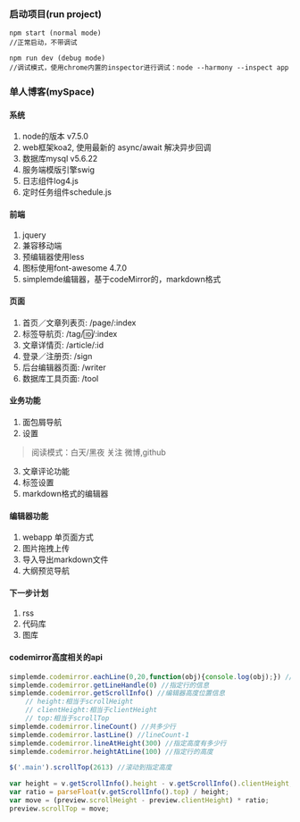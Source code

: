 ### 启动项目(run project)

```
npm start (normal mode)
//正常启动，不带调试

npm run dev (debug mode)
//调试模式，使用chrome内置的inspector进行调试：node --harmony --inspect app 
```
### 单人博客(mySpace)
#### 系统
1. node的版本 v7.5.0
2. web框架koa2, 使用最新的 async/await 解决异步回调
3. 数据库mysql v5.6.22
4. 服务端模版引擎swig
5. 日志组件log4.js
6. 定时任务组件schedule.js

#### 前端
1. jquery
2. 兼容移动端
3. 预编辑器使用less
4. 图标使用font-awesome 4.7.0
5. simplemde编辑器，基于codeMirror的，markdown格式

#### 页面
1. 首页／文章列表页: /page/:index
2. 标签导航页: /tag/:id:/:index
3. 文章详情页: /article/:id
4. 登录／注册页: /sign
5. 后台编辑器页面: /writer
6. 数据库工具页面: /tool

#### 业务功能
1. 面包屑导航
2. 设置
> 阅读模式：白天/黑夜
> 关注 微博,github
3. 文章评论功能
4. 标签设置
5. markdown格式的编辑器

#### 编辑器功能
1. webapp 单页面方式
2. 图片拖拽上传
3. 导入导出markdown文件 
4. 大纲预览导航

#### 下一步计划
1. rss
2. 代码库
3. 图库

#### codemirror高度相关的api

``` javascript
simplemde.codemirror.eachLine(0,20,function(obj){console.log(obj);}) //遍历指定的行集合
simplemde.codemirror.getLineHandle(0) //指定行的信息
simplemde.codemirror.getScrollInfo() //编辑器高度位置信息
	// height:相当于scrollHeight
	// clientHeight:相当于clientHeight
	// top:相当于scrollTop 
simplemde.codemirror.lineCount() //共多少行
simplemde.codemirror.lastLine() //lineCount-1
simplemde.codemirror.lineAtHeight(300) //指定高度有多少行
simplemde.codemirror.heightAtLine(100) //指定行的高度 

$('.main').scrollTop(2613) //滚动到指定高度

var height = v.getScrollInfo().height - v.getScrollInfo().clientHeight;
var ratio = parseFloat(v.getScrollInfo().top) / height;
var move = (preview.scrollHeight - preview.clientHeight) * ratio;
preview.scrollTop = move;
```